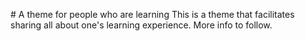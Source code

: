 # A theme for people who are learning
This is a theme that facilitates sharing all about one's learning experience. More info to follow.